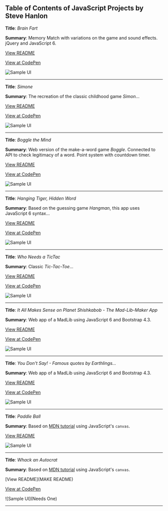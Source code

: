 ## Table of Contents of JavaScript Projects by Steve Hanlon

**Title**: *Brain Fart*

**Summary**: Memory Match with variations on the game and sound effects. jQuery and JavaScript 6.

[View README](https://github.com/SixStringsCoder/matching_game)

[View at CodePen](https://codepen.io/SixStringsCoder/full/OEQxaE)

![Sample UI](https://github.com/SixStringsCoder/matching_game/blob/master/images/readme_pics/tablet.png)


---------------------------------

**Title**: *Simone*

**Summary**: The recreation of the classic childhood game *Simon*...

[View README](https://github.com/SixStringsCoder/simon_game)

[View at CodePen](https://codepen.io/SixStringsCoder/pen/jdPGmx)

![Sample UI](https://github.com/SixStringsCoder/simon_game/blob/master/screenshots/sample_UI.png)


---------------------------------

**Title**: *Boggle the Mind*

**Summary**: Web version of the make-a-word game *Boggle*. Connected to API to check legitimacy of a word. Point system with countdown timer.

[View README](https://github.com/SixStringsCoder/boggle_js)

[View at CodePen](https://codepen.io/SixStringsCoder/pen/PVdbpZ)

![Sample UI](https://github.com/SixStringsCoder/boggle_js/blob/master/screenshots/bogglescreen1.png)


---------------------------------

**Title**: *Hanging Tiger, Hidden Word*

**Summary**: Based on the guessing game *Hangman*, this app uses JavaScript 6 syntax...

[View README](https://github.com/SixStringsCoder/hangman)

[View at CodePen](https://codepen.io/SixStringsCoder/pen/KEMXLG)

![Sample UI](https://github.com/SixStringsCoder/hangman/blob/master/screenshots/screenshot_hangingTiger.png)

---------------------------------

**Title**: *Who Needs a TicTac*

**Summary**: Classic *Tic-Tac-Toe*...

[View README](https://github.com/SixStringsCoder/who_needs_a_ticTac)

[View at CodePen](https://codepen.io/SixStringsCoder/pen/ZwqKpJ?editors=1010)

![Sample UI](https://github.com/SixStringsCoder/who_needs_a_ticTac/blob/master/screenshots/screen_sample_winner.png)


---------------------------------

**Title**: *It All Makes Sense on Planet Shishkabob - The Mad-Lib-Maker App*

**Summary**: Web app of a MadLib using JavaScript 6 and Bootstrap 4.3.

[View README](https://github.com/SixStringsCoder/madlibs)

[View at CodePen](https://codepen.io/SixStringsCoder/pen/2c90c648a384e21556572d984087a244?editors=1010)

![Sample UI](https://github.com/SixStringsCoder/madlibs/blob/master/screenshots/tablet_answers.png)

---------------------------------

**Title**: *You Don't Say! - Famous quotes by Earthlings...*

**Summary**: Web app of a MadLib using JavaScript 6 and Bootstrap 4.3.

[View README](https://github.com/SixStringsCoder/freeCodeCampProjects/tree/master/Quote%20RotatorDec2017)

[View at CodePen](https://codepen.io/SixStringsCoder/pen/pprvRr)

![Sample UI](https://github.com/SixStringsCoder/freeCodeCampProjects/blob/master/Quote%20RotatorDec2017/images/screenshot.jpg)

---------------------------------

**Title**: *Paddle Ball*

**Summary**: Based on [MDN tutorial](https://developer.mozilla.org/en-US/docs/Games/Tutorials/2D_Breakout_game_pure_JavaScript) using JavaScript's <code>canvas</code>.

[View README](https://github.com/SixStringsCoder/padde_ball_game)


![Sample UI](https://github.com/SixStringsCoder/padde_ball_game/blob/master/static_site/img/simple_ui.png)

---------------------------------

**Title**: *Whack an Autocrat*

**Summary**: Based on [MDN tutorial](https://developer.mozilla.org/en-US/docs/Games/Tutorials/2D_Breakout_game_pure_JavaScript) using JavaScript's <code>canvas</code>.

[View README](MAKE README)

[View at CodePen](https://codepen.io/SixStringsCoder/pen/RBWboK)


![Sample UI](Needs One)

---------------------------------
